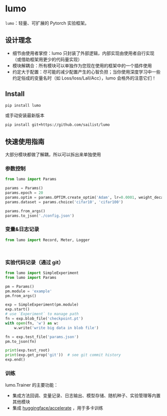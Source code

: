 # lumo

`lumo`：轻量、可扩展的 Pytorch 实验框架。

## 设计理念

- 细节由使用者掌控：lumo 只封装了外部逻辑，内部实现由使用者自行实现（或借助框架用更少的代码量实现）
- 模块解耦合：所有模块可以单独作为您现在使用的框架中的一个插件使用
- 约定大于配置：尽可能的减少配置产生的心智负担；当你使用深度学习中一些约定俗成的变量名时（如 Loss/loss/Lall/Acc），lumo 会格外的注意它们！

## Install

```bash
pip install lumo
```

或手动安装最新版本

```bash
pip install git+https://github.com/sailist/lumo
```

## 快速使用指南

大部分模块都做了解耦，所以可以拆出来单独使用

### 参数控制

```python
from lumo import Params

params = Params()
params.epoch = 20
params.optim = params.OPTIM.create_optim('Adam', lr=0.0001, weight_decay=4e-5)
params.dataset = params.choice('cifar10', 'cifar100')

params.from_args()
params.to_json('./config.json')
```

### 变量&日志记录

```python
from lumo import Record, Meter, Logger




```

### 实验代码记录（通过 git）

```python
from lumo import SimpleExperiment
from lumo import Params

pm = Params()
pm.module = 'example'
pm.from_args()

exp = SimpleExperiment(pm.module)
exp.start()
# use `Experiment` to manage path
fn = exp.blob_file('checkpoint.pt')
with open(fn, 'w') as w:
    w.write('write big data in blob file')

fn = exp.test_file('params.json')
pm.to_json(fn)

print(exp.test_root)
print(exp.get_prop('git'))  # see git commit history
exp.end()

```

### 训练

lumo.Trainer 的主要功能：

- 集成方法回调、变量记录、日志输出、模型存储、随机种子、实验管理等内置其他模块
- 集成 [huggingface/accelerate](https://github.com/huggingface/accelerate) ，用于多卡训练

